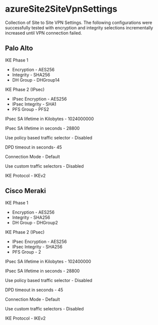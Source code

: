 # azureSite2SiteVpnSettings
Collection of Site to Site VPN Settings. The following configurations were successfully tested with encryption and integrity selections incrementally increased until VPN connection failed.  

## Palo Alto
IKE Phase 1
- Encryption - AES256
- Integrity - SHA256
- DH Group - DHGroup14

IKE Phase 2 (IPsec)
- IPsec Encryption - AES256
- IPsec Integrity - SHA1
- PFS Group - PFS2

IPsec SA lifetime in Kilobytes - 1024000000

IPsec SA lifetime in seconds - 28800

Use policy based traffic selector - Disabled

DPD timeout in seconds- 45

Connection Mode - Default

Use custom traffic selectors - Disabled

IKE Protocol - IKEv2

## Cisco Meraki
IKE Phase 1
- Encryption - AES256
- Integrity - SHA256
- DH Group - DHGroup2

IKE Phase 2 (IPsec)
- IPsec Encryption - AES256
- IPsec Integrity - SHA256
- PFS Group - 2

IPsec SA lifetime in Kilobytes - 102400000

IPsec SA lifetime in seconds - 28800

Use policy based traffic selector - Disabled

DPD timeout in seconds - 45

Connection Mode - Default

Use custom traffic selectors - Disabled

IKE Protocol - IKEv2
